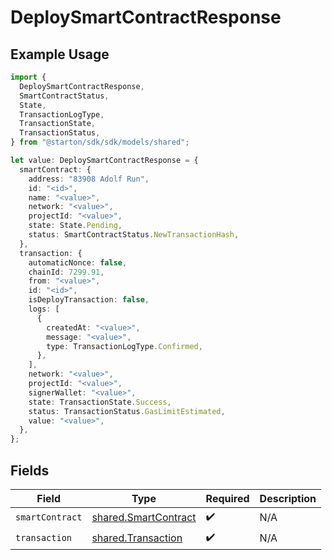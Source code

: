 # DeploySmartContractResponse

## Example Usage

```typescript
import {
  DeploySmartContractResponse,
  SmartContractStatus,
  State,
  TransactionLogType,
  TransactionState,
  TransactionStatus,
} from "@starton/sdk/sdk/models/shared";

let value: DeploySmartContractResponse = {
  smartContract: {
    address: "83908 Adolf Run",
    id: "<id>",
    name: "<value>",
    network: "<value>",
    projectId: "<value>",
    state: State.Pending,
    status: SmartContractStatus.NewTransactionHash,
  },
  transaction: {
    automaticNonce: false,
    chainId: 7299.91,
    from: "<value>",
    id: "<id>",
    isDeployTransaction: false,
    logs: [
      {
        createdAt: "<value>",
        message: "<value>",
        type: TransactionLogType.Confirmed,
      },
    ],
    network: "<value>",
    projectId: "<value>",
    signerWallet: "<value>",
    state: TransactionState.Success,
    status: TransactionStatus.GasLimitEstimated,
    value: "<value>",
  },
};
```

## Fields

| Field                                                               | Type                                                                | Required                                                            | Description                                                         |
| ------------------------------------------------------------------- | ------------------------------------------------------------------- | ------------------------------------------------------------------- | ------------------------------------------------------------------- |
| `smartContract`                                                     | [shared.SmartContract](../../../sdk/models/shared/smartcontract.md) | :heavy_check_mark:                                                  | N/A                                                                 |
| `transaction`                                                       | [shared.Transaction](../../../sdk/models/shared/transaction.md)     | :heavy_check_mark:                                                  | N/A                                                                 |